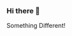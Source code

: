 ### Hi there 👋

<div id="d">Something Different!</div>
<script src="https://code.jquery.com/jquery-3.5.1.min.js"></script>
<script type="text/javascript">
  $("#d").text("Great works!");
</script>

<!--
**Edward-Roshan/Edward-Roshan** is a ✨ _special_ ✨ repository because its `README.md` (this file) appears on your GitHub profile.

Here are some ideas to get you started:

- 🔭 I’m currently working on ...
- 🌱 I’m currently learning ...
- 👯 I’m looking to collaborate on ...
- 🤔 I’m looking for help with ...
- 💬 Ask me about ...
- 📫 How to reach me: ...
- 😄 Pronouns: ...
- ⚡ Fun fact: ...
-->
